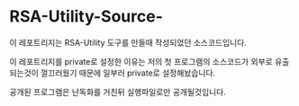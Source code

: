 # RSA-Utility-Source-

이 레포트리지는 RSA-Utility 도구를 만들때 작성되었던 소스코드입니다.

이 레포트리지를 private로 설정한 이유는 저의 첫 프로그램의 소스코드가 외부로 유출되는것이 껄끄러웠기 때문에
일부러 private로 설정해놨습니다.

공개된 프로그램은 난독화를 거친뒤 실행파일로만 공개될것입니다.
